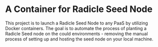 # A Container for Radicle Seed Node
This project is to launch a Radicle Seed Node to any PaaS by utilizing Docker containers. The goal is to automate the process of planting a Radicle Seed node on the could environments - removing the manual process of setting up and hosting the seed node on your local machine.

